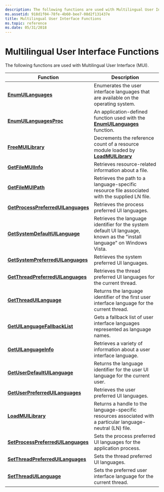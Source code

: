 ```yaml
---
description: The following functions are used with Multilingual User Interface (MUI).
ms.assetid: 918d1f04-78fe-4b60-bee7-08d2f131437e
title: Multilingual User Interface Functions
ms.topic: reference
ms.date: 05/31/2018
---
```


# Multilingual User Interface Functions

The following functions are used with Multilingual User Interface (MUI).



| Function                                                                 | Description                                                                                                             |
|--------------------------------------------------------------------------|-------------------------------------------------------------------------------------------------------------------------|
| [**EnumUILanguages**](/windows/desktop/api/Winnls/nf-winnls-enumuilanguagesa)                               | Enumerates the user interface languages that are available on the operating system.                                     |
| [**EnumUILanguagesProc**](/windows/win32/api/winnls/nc-winnls-uilanguage_enumproca)                       | An application-defined function used with the [**EnumUILanguages**](/windows/desktop/api/Winnls/nf-winnls-enumuilanguagesa) function.                      |
| [**FreeMUILibrary**](/windows/desktop/api/Muiload/nf-muiload-freemuilibrary)                                 | Decrements the reference count of a resource module loaded by [**LoadMUILibrary**](/windows/desktop/api/Muiload/nf-muiload-loadmuilibrarya)                  |
| [**GetFileMUIInfo**](/windows/desktop/api/Winnls/nf-winnls-getfilemuiinfo)                                 | Retrieves resource-related information about a file.                                                                    |
| [**GetFileMUIPath**](/windows/desktop/api/Winnls/nf-winnls-getfilemuipath)                                 | Retrieves the path to a language-specific resource file associated with the supplied LN file.                           |
| [**GetProcessPreferredUILanguages**](/windows/desktop/api/Winnls/nf-winnls-getprocesspreferreduilanguages) | Retrieves the process preferred UI languages.                                                                           |
| [**GetSystemDefaultUILanguage**](/windows/desktop/api/Winnls/nf-winnls-getsystemdefaultuilanguage)         | Retrieves the language identifier for the system default UI language, known as the "install language" on Windows Vista. |
| [**GetSystemPreferredUILanguages**](/windows/desktop/api/Winnls/nf-winnls-getsystempreferreduilanguages)   | Retrieves the system preferred UI languages.                                                                            |
| [**GetThreadPreferredUILanguages**](/windows/desktop/api/Winnls/nf-winnls-getthreadpreferreduilanguages)   | Retrieves the thread preferred UI languages for the current thread.                                                     |
| [**GetThreadUILanguage**](/windows/desktop/api/Winnls/nf-winnls-getthreaduilanguage)                       | Returns the language identifier of the first user interface language for the current thread.                            |
| [**GetUILanguageFallbackList**](/windows/desktop/api/Muiload/nf-muiload-getuilanguagefallbacklist)           | Gets a fallback list of user interface languages represented as language names.                                         |
| [**GetUILanguageInfo**](/windows/desktop/api/Winnls/nf-winnls-getuilanguageinfo)                           | Retrieves a variety of information about a user interface language.                                                     |
| [**GetUserDefaultUILanguage**](/windows/desktop/api/Winnls/nf-winnls-getuserdefaultuilanguage)             | Returns the language identifier for the user UI language for the current user.                                          |
| [**GetUserPreferredUILanguages**](/windows/desktop/api/Winnls/nf-winnls-getuserpreferreduilanguages)       | Retrieves the user preferred UI languages.                                                                              |
| [**LoadMUILibrary**](/windows/desktop/api/Muiload/nf-muiload-loadmuilibrarya)                                 | Returns a handle to the language-specific resources associated with a particular language-neutral (LN) file.            |
| [**SetProcessPreferredUILanguages**](/windows/desktop/api/Winnls/nf-winnls-setprocesspreferreduilanguages) | Sets the process preferred UI languages for the application process.                                                    |
| [**SetThreadPreferredUILanguages**](/windows/desktop/api/Winnls/nf-winnls-setthreadpreferreduilanguages)   | Sets the thread preferred UI languages.                                                                                 |
| [**SetThreadUILanguage**](/windows/desktop/api/Winnls/nf-winnls-setthreaduilanguage)                       | Sets the preferred user interface language for the current thread.                                                      |



 

 

 
